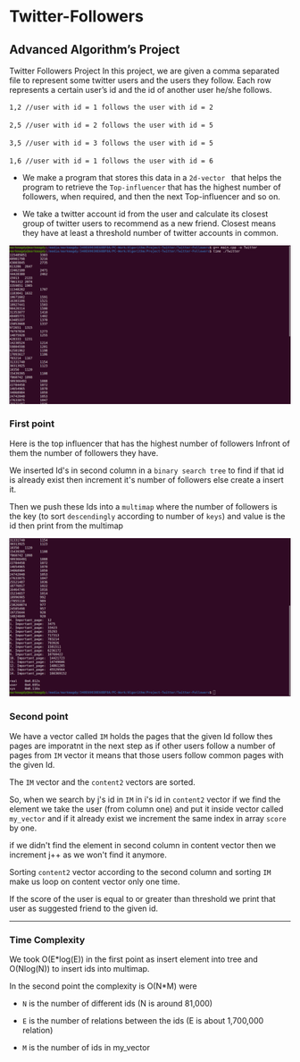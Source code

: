 # Twitter-Followers

## Advanced Algorithm’s Project

Twitter Followers Project In this project, we are given a comma separated file to represent some twitter users and the users they follow. Each row represents a certain user’s id and the id of another user he/she follows.

```
1,2 //user with id = 1 follows the user with id = 2

2,5 //user with id = 2 follows the user with id = 5

3,5 //user with id = 3 follows the user with id = 5

1,6 //user with id = 1 follows the user with id = 6
```

- We make a program that stores this data in a `2d-vector ` that helps the program to retrieve the `Top-influencer` that has the highest number of followers, when required, and then the next Top-influencer and so on.

- We take a twitter account id from the user and calculate its closest group of twitter users to recommend as a new friend. Closest means they have at least a threshold number of twitter accounts in common.

![](Screenshot%20from%202022-05-24%2019-28-24.png)

### First point

Here is the top influencer that has the highest number of followers
Infront of them the number of followers they have.

We inserted Id's in second column in a `binary search tree` to find if that id is already exist then increment it's number of followers
else create a insert it.

Then we push these Ids into a `multimap` where the number of followers is the key (to sort `descendingly` according to number of `keys`)
and value is the id
then print from the multimap

![](Screenshot%20from%202022-05-24%2019-28-21.png)

### Second point

We have a vector called `IM` holds the pages that the given Id follow
thes pages are imporatnt in the next step
as if other users follow a number of pages from `IM` vector it means that those users follow common pages with the given Id.

The `IM` vector and the `content2` vectors are sorted.

So, when we search by j's id in `IM` in i's id in `content2` vector if we find the element we take the user (from column one) and put it inside vector called `my_vector` and if it already exist we increment the same index in array `score` by one.

if we didn't find the element in second column in content vector then we increment j++ as we won't find it anymore.

Sorting `content2` vector according to the second column and sorting `IM` make us loop on content vector only one time.

If the score of the user is equal to or greater than threshold we print that user as suggested friend to the given id.

---

### Time Complexity

We took O(E\*log(E)) in the first point as insert element into tree and
O(Nlog(N)) to insert ids into multimap.

In the second point the complexity is O(N\*M) were

- `N` is the number of different ids
  (N is around 81,000)

- `E` is the number of relations between the ids (E is about 1,700,000 relation)
- `M`  is the number of ids in my_vector
